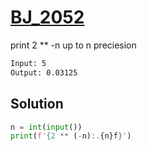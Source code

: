 # [BJ_2052](https://acmicpc.net/problem/2052)

print 2 ** -n up to n preciesion

```txt
Input: 5
Output: 0.03125
```

## Solution

```py
n = int(input())
print(f'{2 ** (-n):.{n}f}')
```
